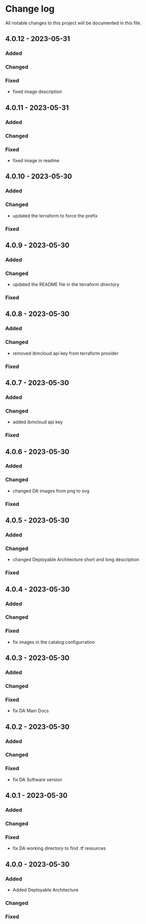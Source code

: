 # Change log

All notable changes to this project will be documented in this file.

## 4.0.12 - 2023-05-31

### Added

### Changed

### Fixed

* fixed image description

## 4.0.11 - 2023-05-31

### Added

### Changed

### Fixed

* fixed image in readme

## 4.0.10 - 2023-05-30

### Added

### Changed

* updated the terraform to force the prefix

### Fixed

## 4.0.9 - 2023-05-30

### Added

### Changed

* updated the README file in the terraform directory

### Fixed

## 4.0.8 - 2023-05-30

### Added

### Changed

* removed ibmcloud api key from terraform provider

### Fixed

## 4.0.7 - 2023-05-30

### Added

### Changed

* added ibmcloud api key

### Fixed

## 4.0.6 - 2023-05-30

### Added

### Changed

* changed DA images from png to svg

### Fixed

## 4.0.5 - 2023-05-30

### Added

### Changed

* changed Deployable Architecture short and long description

### Fixed

## 4.0.4 - 2023-05-30

### Added

### Changed

### Fixed

* fix images in the catalog configurration

## 4.0.3 - 2023-05-30

### Added

### Changed

### Fixed

* fix DA Main Docs

## 4.0.2 - 2023-05-30

### Added

### Changed

### Fixed

* fix DA Software version

## 4.0.1 - 2023-05-30

### Added

### Changed

### Fixed

* fix DA working directory to find .tf resources

## 4.0.0 - 2023-05-30

### Added

* Added Deployable Architecture

### Changed

### Fixed
